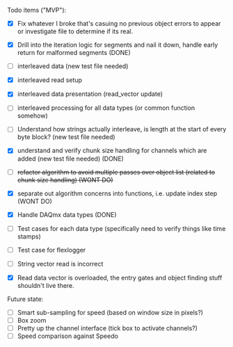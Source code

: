 Todo items ("MVP"):
- [x] Fix whatever I broke that's casuing no previous object errors to appear or investigate file to determine if its real.
- [x] Drill into the iteration logic for segments and nail it down, handle early return for malformed segments (DONE)
- [ ] interleaved data (new test file needed)
- [x] interleaved read setup
- [x] interleaved data presentation (read_vector update) 
- [ ] interleaved processing for all data types (or common function somehow)
- [ ] Understand how strings actually interleave, is length at the start of every byte block? (new test file needed)
- [x] understand and verify chunk size handling for channels which are added (new test file needed) (DONE)
- [ ] ~~refactor algorithm to avoid multiple passes over object list (related to chunk size handling) (WONT DO)~~
- [x] separate out algorithm concerns into functions, i.e. update index step (WONT DO)
- [x] Handle DAQmx data types (DONE)
- [ ] Test cases for each data type (specifically need to verify things like time stamps)
- [ ] Test case for flexlogger
- [ ] String vector read is incorrect
- [x] Read data vector is overloaded, the entry gates and object finding stuff shouldn't live there.


Future state:
- [ ] Smart sub-sampling for speed (based on window size in pixels?)
- [ ] Box zoom
- [ ] Pretty up the channel interface (tick box to activate channels?)
- [ ] Speed comparison against Speedo